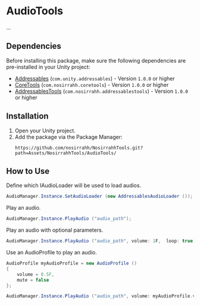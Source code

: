 # AudioTools

...

## Dependencies

Before installing this package, make sure the following dependencies are pre-installed in your Unity project:

- [Addressables](https://docs.unity3d.com/Packages/com.unity.addressables@2.3/manual/index.html) (```com.unity.addressables```) - Version ```1.0.0``` or higher
- [CoreTools](../CoreTools/README.md) (```com.nosirrahh.coretools```) - Version ```1.0.0``` or higher
- [AddressablesTools](../AddressablesTools/README.md) (```com.nosirrahh.addressablestools```) - Version ```1.0.0``` or higher

## Installation
1. Open your Unity project.
2. Add the package via the Package Manager:
   ```
   https://github.com/nosirrahh/NosirrahhTools.git?path=Assets/NosirrahhTools/AudioTools/
   ```

## How to Use

Define which IAudioLoader will be used to load audios.
```csharp
AudioManager.Instance.SetAudioLoader (new AddressablesAudioLoader ());
```

Play an audio.
```csharp
AudioManager.Instance.PlayAudio ("audio_path");
```

Play an audio with optional parameters.
```csharp
AudioManager.Instance.PlayAudio ("audio_path", volume: 1F,  loop: true);
```

Use an AudioProfile to play an audio.
```csharp
AudioProfile myAudioProfile = new AudioProfile ()
{
    volume = 0.5F,
    mute = false
};

AudioManager.Instance.PlayAudio ("audio_path", volume: myAudioProfile.volume, mute: myAudioProfile.mute);
```